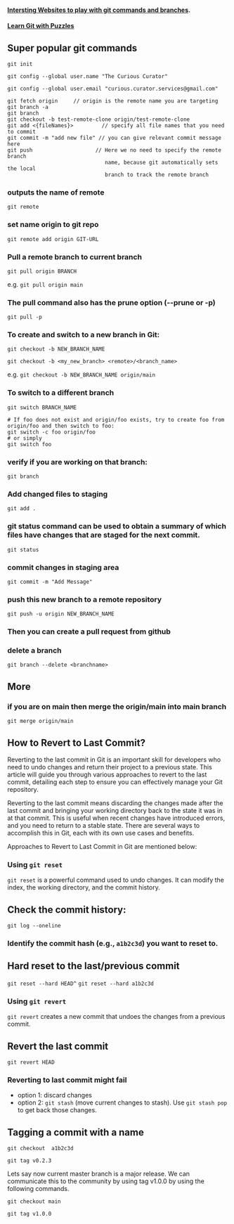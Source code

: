 #### [Intersting Websites to play with git commands and branches](https://git-school.github.io/visualizing-git/#free). 
#### [Learn Git with Puzzles](https://learngitbranching.js.org/)

## Super popular git commands
`git init`

`git config --global user.name "The Curious Curator"`

`git config --global user.email "curious.curator.services@gmail.com"`


```
git fetch origin     // origin is the remote name you are targeting
git branch -a
git branch
git checkout -b test-remote-clone origin/test-remote-clone
git add <{fileNames}>         // specify all file names that you need to commit
git commit -m "add new file" // you can give relevant commit message here
git push                    // Here we no need to specify the remote branch 
                               name, because git automatically sets the local 
                               branch to track the remote branch 
```
### outputs the name of remote
`git remote`

### set name origin to git repo
`git remote add origin GIT-URL`

### Pull a remote branch to current branch
`git pull origin BRANCH`

e.g.
`git pull origin main`

### The pull command also has the prune option (--prune or -p) 
`git pull -p`

### To create and switch to a new branch in Git:
`git checkout -b NEW_BRANCH_NAME`

`git checkout -b <my_new_branch> <remote>/<branch_name>`

e.g. 
`git checkout -b NEW_BRANCH_NAME origin/main`

### To switch to a different branch
`git switch BRANCH_NAME`


```
# If foo does not exist and origin/foo exists, try to create foo from origin/foo and then switch to foo:
git switch -c foo origin/foo
# or simply
git switch foo
```

### verify if you are working on that branch:
`git branch`

### Add changed files to staging
`git add .`

### git status command can be used to obtain a summary of which files have changes that are staged for the next commit.
`git status`

### commit changes in staging area
`git commit -m "Add Message"`

### push this new branch to a remote repository
`git push -u origin NEW_BRANCH_NAME`

### Then you can create a pull request from github

### delete a branch
`git branch --delete <branchname>`

## More
### if you are on main then merge the origin/main into main branch
`git merge origin/main`

## How to Revert to Last Commit?
Reverting to the last commit in Git is an important skill for developers who need to undo changes and return their project to a previous state. This article will guide you through various approaches to revert to the last commit, detailing each step to ensure you can effectively manage your Git repository.

Reverting to the last commit means discarding the changes made after the last commit and bringing your working directory back to the state it was in at that commit. This is useful when recent changes have introduced errors, and you need to return to a stable state. There are several ways to accomplish this in Git, each with its own use cases and benefits.

Approaches to Revert to Last Commit in Git are mentioned below:

### Using `git reset`
`git reset` is a powerful command used to undo changes. It can modify the index, the working directory, and the commit history.

## Check the commit history:
`git log --oneline`
### Identify the commit hash (e.g., `a1b2c3d`) you want to reset to.

## Hard reset to the last/previous commit
`git reset --hard HEAD^`
`git reset --hard a1b2c3d`

### Using `git revert`
`git revert` creates a new commit that undoes the changes from a previous commit.

## Revert the last commit
`git revert HEAD`

### Reverting to last commit might fail
- option 1: discard changes
- option 2: `git stash` (move current changes to stash). Use `git stash pop` to get back those changes. 

## Tagging a commit with a name

`git checkout  a1b2c3d`

`git tag v0.2.3`

Lets say now current master branch is a major release. We can communicate this to the community by using tag v1.0.0 by using the following commands.

`git checkout main`

`git tag v1.0.0`
